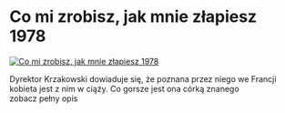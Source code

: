 Co mi zrobisz, jak mnie złapiesz 1978 
=============
[![Co mi zrobisz, jak mnie złapiesz 1978 ](http://vidos.pl/images/player.gif)](http://vidos.pl/co-mi-zrobisz-jak-mnie-zlapiesz-1978)

 Dyrektor Krzakowski dowiaduje się, że poznana przez niego we Francji kobieta jest z nim w ciąży. Co gorsze jest ona córką znanego zobacz pełny opis
